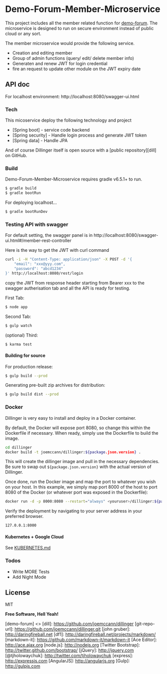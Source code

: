 # Demo-Forum-Member-Microservice

This project includes all the member related function for [demo-forum](https://www.google.com). The microservice is designed to run on secure environment instead of public cloud or any sort.

The member microservice would provide the following service.

  - Creation and editing member
  - Group of admin functions (query/ edit/ delete member info)
  - Generaten and renew JWT for login credential
  - fire an request to update other module on the JWT expiry date

## API doc
For localhost environment: http://localhost:8080/swagger-ui.html

### Tech

This micoservice deploy the following technology and project

* [Spring boot] - service code backend
* [Spring security] - Handle login process and generate JWT token
* [Spring data] - Handle JPA

And of course Dillinger itself is open source with a [public repository][dill]
 on GitHub.

### Build

Demo-Forum-Member-Microservice requires gradle v6.5.1+ to run.

```sh
$ gradle build
$ gradle bootRun
```

For deploying localhost...

```sh
$ gradle bootRunDev
```

### Testing API with swagger

For default setting, the swagger panel is in 
http://localhost:8080/swagger-ui.html#/member-rest-controller

Here is the way to get the JWT with curl command

```sh
curl -i -H "Content-Type: application/json" -X POST -d '{
    "email": "xxx@yyy.com",
    "password": "abcd1234"
}' http://localhost:8080/rest/login
```

copy the JWT from response header starting from Bearer xxx to the swagger autherisation tab and all the API is ready for testing.

First Tab:
```sh
$ node app
```

Second Tab:
```sh
$ gulp watch
```

(optional) Third:
```sh
$ karma test
```
#### Building for source
For production release:
```sh
$ gulp build --prod
```
Generating pre-built zip archives for distribution:
```sh
$ gulp build dist --prod
```
### Docker
Dillinger is very easy to install and deploy in a Docker container.

By default, the Docker will expose port 8080, so change this within the Dockerfile if necessary. When ready, simply use the Dockerfile to build the image.

```sh
cd dillinger
docker build -t joemccann/dillinger:${package.json.version} .
```
This will create the dillinger image and pull in the necessary dependencies. Be sure to swap out `${package.json.version}` with the actual version of Dillinger.

Once done, run the Docker image and map the port to whatever you wish on your host. In this example, we simply map port 8000 of the host to port 8080 of the Docker (or whatever port was exposed in the Dockerfile):

```sh
docker run -d -p 8000:8080 --restart="always" <youruser>/dillinger:${package.json.version}
```

Verify the deployment by navigating to your server address in your preferred browser.

```sh
127.0.0.1:8000
```

#### Kubernetes + Google Cloud

See [KUBERNETES.md](https://github.com/joemccann/dillinger/blob/master/KUBERNETES.md)


### Todos

 - Write MORE Tests
 - Add Night Mode

License
----

MIT


**Free Software, Hell Yeah!**

[//]: # (These are reference links used in the body of this note and get stripped out when the markdown processor does its job. There is no need to format nicely because it shouldn't be seen. Thanks SO - http://stackoverflow.com/questions/4823468/store-comments-in-markdown-syntax)

   [demo-forum] <>
   [dill]: <https://github.com/joemccann/dillinger>
   [git-repo-url]: <https://github.com/joemccann/dillinger.git>
   [john gruber]: <http://daringfireball.net>
   [df1]: <http://daringfireball.net/projects/markdown/>
   [markdown-it]: <https://github.com/markdown-it/markdown-it>
   [Ace Editor]: <http://ace.ajax.org>
   [node.js]: <http://nodejs.org>
   [Twitter Bootstrap]: <http://twitter.github.com/bootstrap/>
   [jQuery]: <http://jquery.com>
   [@tjholowaychuk]: <http://twitter.com/tjholowaychuk>
   [express]: <http://expressjs.com>
   [AngularJS]: <http://angularjs.org>
   [Gulp]: <http://gulpjs.com>

   [PlDb]: <https://github.com/joemccann/dillinger/tree/master/plugins/dropbox/README.md>
   [PlGh]: <https://github.com/joemccann/dillinger/tree/master/plugins/github/README.md>
   [PlGd]: <https://github.com/joemccann/dillinger/tree/master/plugins/googledrive/README.md>
   [PlOd]: <https://github.com/joemccann/dillinger/tree/master/plugins/onedrive/README.md>
   [PlMe]: <https://github.com/joemccann/dillinger/tree/master/plugins/medium/README.md>
   [PlGa]: <https://github.com/RahulHP/dillinger/blob/master/plugins/googleanalytics/README.md>
